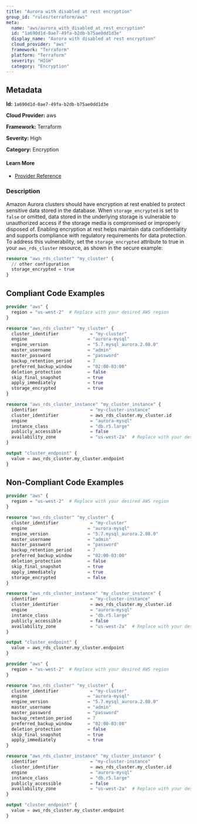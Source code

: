 ```yaml
---
title: "Aurora with disabled at rest encryption"
group_id: "rules/terraform/aws"
meta:
  name: "aws/aurora_with_disabled_at_rest_encryption"
  id: "1a690d1d-0ae7-49fa-b2db-b75ae0dd1d3e"
  display_name: "Aurora with disabled at rest encryption"
  cloud_provider: "aws"
  framework: "Terraform"
  platform: "Terraform"
  severity: "HIGH"
  category: "Encryption"
---
```

## Metadata

**Id:** `1a690d1d-0ae7-49fa-b2db-b75ae0dd1d3e`

**Cloud Provider:** aws

**Framework:** Terraform

**Severity:** High

**Category:** Encryption

#### Learn More

 - [Provider Reference](https://registry.terraform.io/providers/hashicorp/aws/latest/docs/resources/rds_cluster#storage_encrypted)

### Description

 Amazon Aurora clusters should have encryption at rest enabled to protect sensitive data stored in the database. When `storage_encrypted` is set to `false` or omitted, data stored in the underlying storage is vulnerable to unauthorized access if the storage media is compromised or improperly disposed of. Enabling encryption at rest helps maintain data confidentiality and supports compliance with regulatory requirements for data protection. To address this vulnerability, set the `storage_encrypted` attribute to true in your `aws_rds_cluster` resource, as shown in the secure example:

```terraform
resource "aws_rds_cluster" "my_cluster" {
  // other configuration
  storage_encrypted = true
}
```


## Compliant Code Examples
```terraform
provider "aws" {
  region = "us-west-2"  # Replace with your desired AWS region
}

resource "aws_rds_cluster" "my_cluster" {
  cluster_identifier            = "my-cluster"
  engine                       = "aurora-mysql"
  engine_version               = "5.7.mysql_aurora.2.08.0"
  master_username              = "admin"
  master_password              = "password"
  backup_retention_period      = 7
  preferred_backup_window      = "02:00-03:00"
  deletion_protection          = false
  skip_final_snapshot          = true
  apply_immediately            = true
  storage_encrypted            = true
}

resource "aws_rds_cluster_instance" "my_cluster_instance" {
  identifier                    = "my-cluster-instance"
  cluster_identifier            = aws_rds_cluster.my_cluster.id
  engine                        = "aurora-mysql"
  instance_class                = "db.r5.large"
  publicly_accessible           = false
  availability_zone             = "us-west-2a"  # Replace with your desired availability zone
}

output "cluster_endpoint" {
  value = aws_rds_cluster.my_cluster.endpoint
}

```
## Non-Compliant Code Examples
```terraform
provider "aws" {
  region = "us-west-2"  # Replace with your desired AWS region
}

resource "aws_rds_cluster" "my_cluster" {
  cluster_identifier            = "my-cluster"
  engine                       = "aurora-mysql"
  engine_version               = "5.7.mysql_aurora.2.08.0"
  master_username              = "admin"
  master_password              = "password"
  backup_retention_period      = 7
  preferred_backup_window      = "02:00-03:00"
  deletion_protection          = false
  skip_final_snapshot          = true
  apply_immediately            = true
  storage_encrypted            = false
}

resource "aws_rds_cluster_instance" "my_cluster_instance" {
  identifier                    = "my-cluster-instance"
  cluster_identifier            = aws_rds_cluster.my_cluster.id
  engine                        = "aurora-mysql"
  instance_class                = "db.r5.large"
  publicly_accessible           = false
  availability_zone             = "us-west-2a"  # Replace with your desired availability zone
}

output "cluster_endpoint" {
  value = aws_rds_cluster.my_cluster.endpoint
}

```

```terraform
provider "aws" {
  region = "us-west-2"  # Replace with your desired AWS region
}

resource "aws_rds_cluster" "my_cluster" {
  cluster_identifier            = "my-cluster"
  engine                       = "aurora-mysql"
  engine_version               = "5.7.mysql_aurora.2.08.0"
  master_username              = "admin"
  master_password              = "password"
  backup_retention_period      = 7
  preferred_backup_window      = "02:00-03:00"
  deletion_protection          = false
  skip_final_snapshot          = true
  apply_immediately            = true
}

resource "aws_rds_cluster_instance" "my_cluster_instance" {
  identifier                    = "my-cluster-instance"
  cluster_identifier            = aws_rds_cluster.my_cluster.id
  engine                        = "aurora-mysql"
  instance_class                = "db.r5.large"
  publicly_accessible           = false
  availability_zone             = "us-west-2a"  # Replace with your desired availability zone
}

output "cluster_endpoint" {
  value = aws_rds_cluster.my_cluster.endpoint
}

```